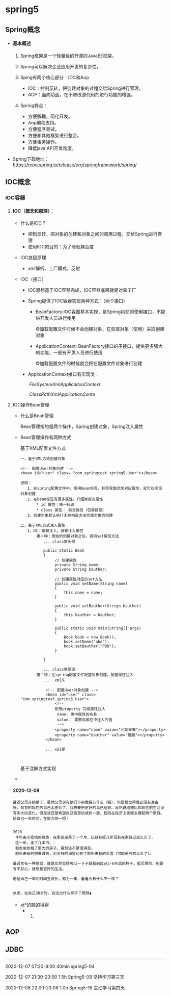 # spring5

## Spring概念

- #### 基本概述

  1. Spring框架是一个轻量级的开源的JavaEE框架。

  2. Spring可以解决企业应用开发的复杂性。

  3. Sping有两个核心部分：IOC和Aop

     - IOC：控制反转，把创建对象的过程交给Spring进行管理。
     - AOP：面向切面，在不修改源代码的进行功能的增强。

     

  4. Spring特点：

     - 方便解耦，简化开发。
     - Aop编程支持。
     - 方便程序测试。
     - 方便和其他框架进行整合。
     - 方便事务操作。
     - 降低java API开发难度。

- Spring下载地址：https://repo.spring.io/release/org/springframework/spring/


## IOC概念

### IOC容器

1. #### IOC（概念和原理）：

   - 什么是IOC？

     - 控制反转，把对象的创建和对象之间的调用过程，交给Spring进行管理
     - 使用IOC的目的：为了降低耦合度

   - IOC底层原理

     - xml解析、工厂模式、反射

   - IOC（接口）

     - IOC思想基于IOC容器完成，IOC容器底层就是对象工厂

     - Spring提供了IOC容器实现两种方式：（两个接口）

       - BeanFactory:IOC容器基本实现，是Spring内部的使用接口，不提供开发人员进行使用

         ©加载配置文件时候不会创建对象，在获取对象（使用）采取创建对象

       - ApplicationContext: BeanFactory接口的子接口，提供更多强大的功能，一般有开发人员进行使用

         ©加载配置文件的时候就会把在配置文件对象进行创建

     - ApplicationContext接口有实现类：

       ​		*FileSystemXmlApplicaitonContext*

       ​	   *ClassPathXmlApplicationConte*

2. IOC操作Bean管理

   - 什么是Bean管理

     Bean管理指的是两个操作，Spring创建对象，Spring注入属性

   - Bean管理操作有两种方式

     基于XML配置文件方式

     ```
     一、基于XML方式创建对象
     
     <!-- 配置User对象创建 -->
     <bean id="user" class= "com.springtest.spring5.User"></bean>
     
     说明：
     	1、在spring配置文件中，使用bean标签，标签里面添加对应属性，就可以实现对象创建
     	2、在bean标签有很多属性，介绍常用的属性
     		* id 属性：唯一标识
     		* class 属性： 类全路径（包类路径）
     	3、创建对象默认执行无参构造方法完成对象的创建
     
     二、基于XML方式注入属性
     	1、DI：依赖注入，就是注入属性
     		第一种：原始的创建对象之后，调用set属性方法
     		   ... class类头部
     		   
     		   public static Book
     		   {
     		   		// 创建属性
     		   		private String name;
     		   		private String bauther;
     		   		
     		   		// 创建属性对应的set方法
     		   		public void setName(String name)
     		   		{
     		   			this.name = name;
     		   		}
     		   		
     		   		public void setBauther(Strign bauther)
     		   		{
     		   			this.bauther = bauther;
     		   		}
     		   		
     		   		public static void main(String[] args)
     		   		{
     		   			Book book = new Book();
     		   			book.setName("abd");
     		   			book.setBauther("PDD");
     		   		}
     		   
     		   }
     		   
     		   ... class类尾部
     		第二种：在spring配置文件配置对象创建，配置属性注入
     			... xml头
     			
     			<!-- 配置User对象创建 -->
     			<bean id="user" class= "com.springtest.spring5.User">
     				<!-- 
     				使用property 完成属性注入
                     name: 类中属性的名称，
                     value： 需要向属性中注入的值
                     -->
     				<property name="name" value="元始天尊"></property>
     				<property name="bauther" value="鲲鹏"></property>
     			</bean>
     				
     			... xml尾
     		
     		
     ```

     

     基于注解方式实现

     

   - 

   #### 2020-12-08

   ```
   最近父母开始婚了，虽然父母说有他们不用我操心什么（钱），但是我觉得我还没有准备好，我觉的现在的自己太差劲了，我想要把更好的自己给她。虽然说结婚后和现在的生活没有多大的变化，但是我还是希望自己能更加成熟一些，起码在经济上能够支撑起两个家庭。给自己一年时间，在努力拼一把！
   
   
   2020
   	今年由于疫情的缘故，在家足足呆了一个月，已经有好几年没有在家待过这么久了。
   	这一年，读了几本书。♡
   	和女朋友租了更大的房子，虽然还不是很满意。
   	前所未有的想要赚钱，对金钱的渴望达到了前所未有的高度（可能是穷的太久了）。
   	
   最近老有一种感觉，就是突然觉得可以一下子就看到自己5-6年后的样子。挺恐惧的，但是有不甘心，我想要更好的生活。
   
   再给自己一年的时间去成长，努力一年，看看会有什么不一样？
   
   
   焦虑，在自己30岁时，会活出什么样子？期待♞
   
   ```

   #### 

   - xt*的额的得得
     - 1. 

   


## AOP

## JDBC













------------------------------------------------------------------------------------------

2020-12-07     07:20-8:00  40min  spring5-04   

2020-12-07 	21:30-23:00 1.5h 	Spring5-08   坚持学习第三天

2020-12-08	22:00-23:06  1.0h   Spring5-16     主动学习第四天

